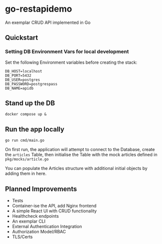 # go-restapidemo
An exemplar CRUD API implemented in Go

## Quickstart 

### Setting DB Environment Vars for local development

Set the following Environment variables before creating the stack: 
```
DB_HOST=localhost
DB_PORT=5432
DB_USER=postgres
DB_PASSWORD=postgrespass
DB_NAME=apidb
```

## Stand up the DB

```
docker compose up &
```

## Run the app locally

```
go run cmd/main.go
```

On first run, the application will attempt to connect to the Database, create the `articles` Table, then initialise the Table with the mock articles defined in `pkg/mocks/article.go`

You can populate the Articles structure with additional initial objects by adding them in here. 


## Planned Improvements

* Tests
* Container-ise the API, add Nginx frontend
* A simple React UI with CRUD functionality
* Healthcheck endpoints
* An exemplar CLI
* External Authentication Integration
* Authorization Model/RBAC
* TLS/Certs